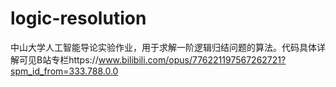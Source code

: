 # logic-resolution
中山大学人工智能导论实验作业，用于求解一阶逻辑归结问题的算法。代码具体详解可见B站专栏https://www.bilibili.com/opus/776221197567262721?spm_id_from=333.788.0.0
